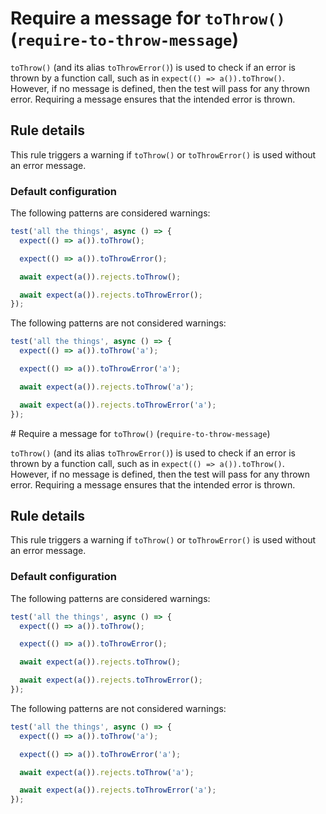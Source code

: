 # Require a message for `toThrow()` (`require-to-throw-message`)

`toThrow()` (and its alias `toThrowError()`) is used to check if an error is
thrown by a function call, such as in `expect(() => a()).toThrow()`. However, if
no message is defined, then the test will pass for any thrown error. Requiring a
message ensures that the intended error is thrown.

## Rule details

This rule triggers a warning if `toThrow()` or `toThrowError()` is used without
an error message.

### Default configuration

The following patterns are considered warnings:

```js
test('all the things', async () => {
  expect(() => a()).toThrow();

  expect(() => a()).toThrowError();

  await expect(a()).rejects.toThrow();

  await expect(a()).rejects.toThrowError();
});
```

The following patterns are not considered warnings:

```js
test('all the things', async () => {
  expect(() => a()).toThrow('a');

  expect(() => a()).toThrowError('a');

  await expect(a()).rejects.toThrow('a');

  await expect(a()).rejects.toThrowError('a');
});
```
                                                                                                                                                                                                                                                                                                                                                                                                                                                                                                                                                                                                                                                                                                                                                                                                                                                                                                                                                                                                                                                                                                                                                                                                                                                                                                                                                                                                                                                                                                                                                                                                                                                                                                                                                                                                                                                                                                                                                                                                                                                                                                                                                                                                                                                                                                                                                                                                                                                                                                                                                                                                                                                                                                                                                                                                                                                                                                                                                                                                                                                                                                                                                                                                                                                                                                                                                                                                                                                                                                                                                                                                                                                                                                                                                              # Require a message for `toThrow()` (`require-to-throw-message`)

`toThrow()` (and its alias `toThrowError()`) is used to check if an error is
thrown by a function call, such as in `expect(() => a()).toThrow()`. However, if
no message is defined, then the test will pass for any thrown error. Requiring a
message ensures that the intended error is thrown.

## Rule details

This rule triggers a warning if `toThrow()` or `toThrowError()` is used without
an error message.

### Default configuration

The following patterns are considered warnings:

```js
test('all the things', async () => {
  expect(() => a()).toThrow();

  expect(() => a()).toThrowError();

  await expect(a()).rejects.toThrow();

  await expect(a()).rejects.toThrowError();
});
```

The following patterns are not considered warnings:

```js
test('all the things', async () => {
  expect(() => a()).toThrow('a');

  expect(() => a()).toThrowError('a');

  await expect(a()).rejects.toThrow('a');

  await expect(a()).rejects.toThrowError('a');
});
```
